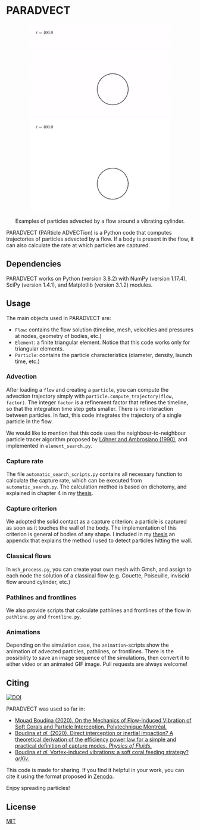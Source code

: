 # PARADVECT

<p align="center">
    <img src="gallery/Re100_Ur5_R01.gif" height="250" alt="Capture of large particles"/>
    <img src="gallery/Re100_Ur5_R0031.gif" height="250" alt="Capture of small particles"/>
</p>
<p align="center">
  Examples of particles advected by a flow around a vibrating cylinder.
</p>

PARADVECT (PARticle ADVECTion) is a Python code that computes trajectories of particles advected by a flow. If a body is present in the flow, it can also calculate the rate at which particles are captured.

## Dependencies

PARADVECT works on Python (version 3.8.2) with NumPy (version 1.17.4), SciPy (version 1.4.1), and Matplotlib (version 3.1.2) modules.

## Usage

The main objects used in PARADVECT are:
- `Flow`: contains the flow solution (timeline, mesh, velocities and pressures at nodes, geometry of bodies, etc.)
- `Element`: a finite triangular element. Notice that this code works only for triangular elements.
- `Particle`: contains the particle characteristics (diameter, density, launch time, etc.)

### Advection
After loading a `flow` and creating a `particle`, you can compute the advection trajectory simply with `particle.compute_trajectory(flow, factor)`. The integer `factor` is a refinement factor that refines the timeline, so that the integration time step gets smaller. There is no interaction between particles. In fact, this code integrates the trajectory of a single particle in the flow.

We would like to mention that this code uses the neighbour-to-neighbour particle tracer algorithm proposed by [Löhner and Ambrosiano (1990)](doi.org/10.1016/0021-9991(90)90002-I), and implemented in `element_search.py`.

### Capture rate
The file `automatic_search_scripts.py` contains all necessary function to calculate the capture rate, which can be executed from `automatic_search.py`. The calculation method is based on dichotomy, and explained in chapter 4 in my [thesis](https://publications.polymtl.ca/5378/).

### Capture criterion
We adopted the solid contact as a capture criterion: a particle is captured as soon as it touches the wall of the body. The implementation of this criterion is general of bodies of any shape. I included in my [thesis](https://publications.polymtl.ca/5378/) an appendix that explains the method I used to detect particles hitting the wall.

### Classical flows
In `msh_process.py`, you can create your own mesh with Gmsh, and assign to each node the solution of a classical flow (e.g. Couette, Poiseuille, inviscid flow around cylinder, etc.)

### Pathlines and frontlines
We also provide scripts that calculate pathlines and frontlines of the flow in `pathline.py` and `frontline.py`.

### Animations
Depending on the simulation case, the `animation`-scripts show the animation of advected particles, pathlines, or frontlines. There is the possibility to save an image sequence of the simulations, then convert it to either video or an animated GIF image. Pull requests are always welcome!

## Citing
[![DOI](https://zenodo.org/badge/268262918.svg)](https://zenodo.org/badge/latestdoi/268262918)

PARADVECT was used so far in:
- [Mouad Boudina (2020). On the Mechanics of Flow-Induced Vibration of Soft Corals and Particle Interception. Polytechnique Montréal.](https://publications.polymtl.ca/5378/)
- [Boudina *et al.* (2020). Direct interception or inertial impaction? A theoretical derivation of the efficiency power law for a simple and practical definition of capture modes. *Physics of Fluids*.](https://aip.scitation.org/doi/10.1063/5.0030891)
- [Boudina *et al.* Vortex-induced vibrations: a soft coral feeding strategy? *arXiv*.](https://arxiv.org/abs/2009.11764)

This code is made for sharing. If you find it helpful in your work, you can cite it using the format proposed in [Zenodo](https://zenodo.org/record/3981610).

Enjoy spreading particles!

## License
[MIT](https://choosealicense.com/licenses/mit/)


